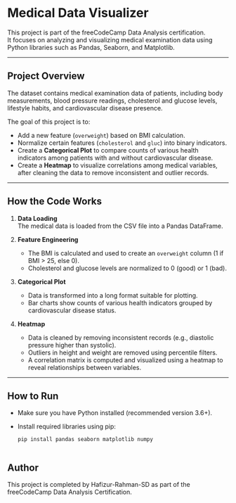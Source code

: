 # Medical Data Visualizer

This project is part of the freeCodeCamp Data Analysis certification.  
It focuses on analyzing and visualizing medical examination data using Python libraries such as Pandas, Seaborn, and Matplotlib.

---

## Project Overview

The dataset contains medical examination data of patients, including body measurements, blood pressure readings, cholesterol and glucose levels, lifestyle habits, and cardiovascular disease presence.

The goal of this project is to:

- Add a new feature (`overweight`) based on BMI calculation.
- Normalize certain features (`cholesterol` and `gluc`) into binary indicators.
- Create a **Categorical Plot** to compare counts of various health indicators among patients with and without cardiovascular disease.
- Create a **Heatmap** to visualize correlations among medical variables, after cleaning the data to remove inconsistent and outlier records.

---


## How the Code Works

1. **Data Loading**  
   The medical data is loaded from the CSV file into a Pandas DataFrame.

2. **Feature Engineering**  
   - The BMI is calculated and used to create an `overweight` column (1 if BMI > 25, else 0).  
   - Cholesterol and glucose levels are normalized to 0 (good) or 1 (bad).

3. **Categorical Plot**  
   - Data is transformed into a long format suitable for plotting.  
   - Bar charts show counts of various health indicators grouped by cardiovascular disease status.

4. **Heatmap**  
   - Data is cleaned by removing inconsistent records (e.g., diastolic pressure higher than systolic).  
   - Outliers in height and weight are removed using percentile filters.  
   - A correlation matrix is computed and visualized using a heatmap to reveal relationships between variables.

---

## How to Run

- Make sure you have Python installed (recommended version 3.6+).  
- Install required libraries using pip:

  ```bash
  pip install pandas seaborn matplotlib numpy



## Author
This project is completed by Hafizur-Rahman-SD as part of the freeCodeCamp Data Analysis Certification.

